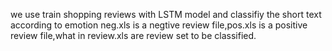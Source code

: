 we use train shopping reviews with LSTM model and classifiy the short text according to emotion
neg.xls is a negtive review file,pos.xls is a positive review file,what in review.xls are review set to be classified. 
